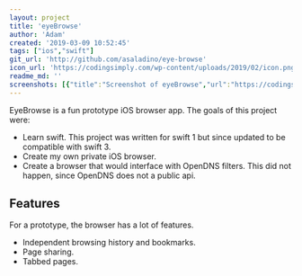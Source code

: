 ```yaml
---
layout: project
title: 'eyeBrowse'
author: 'Adam'
created: '2019-03-09 10:52:45'
tags: ["ios","swift"]
git_url: 'http://github.com/asaladino/eye-browse'
icon_url: 'https://codingsimply.com/wp-content/uploads/2019/02/icon.png'
readme_md: ''
screenshots: [{"title":"Screenshot of eyeBrowse","url":"https://codingsimply.com/wp-content/uploads/2019/02/main.png"},{"title":"eyeBrowse Browser Window","url":"https://codingsimply.com/wp-content/uploads/2019/02/home.png"},{"title":"eyeBrowse Tabs","url":"https://codingsimply.com/wp-content/uploads/2019/02/tabs.png"},{"title":"eyeBrowse Bookmarks","url":"https://codingsimply.com/wp-content/uploads/2019/02/bookmarks.png"}]
---
```



EyeBrowse is a fun prototype iOS browser app. The goals of this project were:

*  Learn swift. This project was written for swift 1 but since updated to be compatible with swift 3.
*  Create my own private iOS browser.
*  Create a browser that would interface with OpenDNS filters. This did not happen, since OpenDNS does not a public api.

## Features

For a prototype, the browser has a lot of features.

*  Independent browsing history and bookmarks.
*  Page sharing.
*  Tabbed pages.

